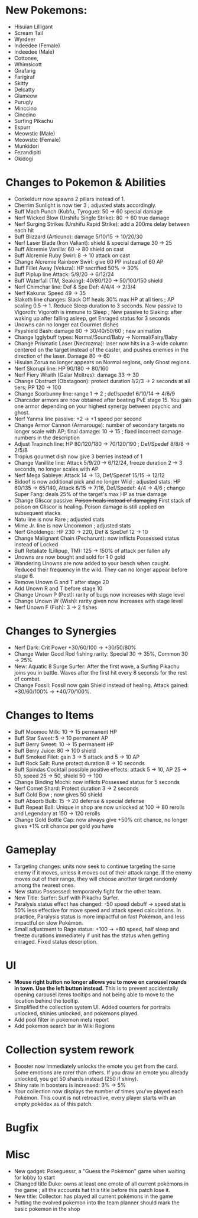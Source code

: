 # New Pokemons:

- Hisuian Lilligant
- Scream Tail
- Wyrdeer
- Indeedee (Female)
- Indeedee (Male)
- Cottonee,
- Whimsicott
- Girafarig
- Farigiraf
- Skitty
- Delcatty
- Glameow
- Purugly
- Minccino
- Cinccino
- Surfing Pikachu
- Espurr
- Meowstic (Male)
- Meowstic (Female)
- Munkidori 
- Fezandipiti
- Okidogi

# Changes to Pokemon & Abilities

- Conkeldurr now spawns 2 pillars instead of 1.
- Cherrim Sunlight is now tier 3 ; adjusted stats accordingly.
- Buff Mach Punch (Kubfu, Tyrogue): 50 → 60 special damage
- Nerf Wicked Blow (Urshifu Single Strike): 80 → 60 true damage
- Nerf Surging Strikes (Urshifu Rapid Strike): add a 200ms delay between each hit
- Buff Blizzard (Articuno): damage 5/10/15 → 10/20/30
- Nerf Laser Blade (Iron Valiant): shield & special damage 30 → 25
- Buff Alcremie Vanilla: 60 → 80 shield on cast
- Buff Alcremie Ruby Swirl: 8 → 10 attack on cast
- Change Alcremie Rainbow Swirl: give 60 PP instead of 60 AP
- Buff Fillet Away (Veluza): HP sacrified 50% → 30%
- Buff Piplup line Attack: 5/9/20 → 6/12/24
- Buff Waterfall (TM, Seaking): 40/80/120 → 50/100/150 shield
- Nerf Chimchar line: Def & Spe Def: 4/4/4 → 2/3/4
- Nerf Kakuna: Speed 49 → 35
- Slakoth line changes: Slack Off heals 30% max HP at all tiers ; AP scaling 0.5 → 1. Reduce Sleep duration to 3 seconds. New passive to Vigoroth: Vigoroth is immune to Sleep ; New passive to Slaking: after waking up after falling asleep, get Enraged status for 3 seconds
- Unowns can no longer eat Gourmet dishes
- Psyshield Bash: damage 60 → 30/40/50/60 ; new animation
- Change Igglybuff types: Normal/Sound/Baby → Normal/Fairy/Baby
- Change Prismatic Laser (Necrozma): laser now hits in a 3-wide column centered on the target instead of the caster, and pushes enemies in the direction of the laser. Damage 80 → 60
- Hisuian Zorua no longer appears on Normal regions, only Ghost regions.
- Nerf Skorupi line: HP 90/180 → 80/160
- Nerf Fiery Wraith (Galar Moltres): damage 33 → 30
- Change Obstruct (Obstagoon): protect duration 1/2/3 → 2 seconds at all tiers; PP 120 → 100
- Change Scorbunny line: range 1 → 2 ; def/spedef 6/10/14 → 4/6/9
- Charcader armors are now obtained after beating PvE stage 15. You gain one armor depending on your highest synergy between psychic and ghost.
- Nerf Yanma line passive: +2 → +1 speed per second
- Change Armor Cannon (Armarouge): number of secondary targets no longer scale with AP; final damage: 10 → 15 ; fixed incorrect damage numbers in the description
- Adjust Trapinch line: HP 80/120/180 → 70/120/190 ; Def/Spedef 8/8/8 → 2/5/8
- Tropius gourmet dish now give 3 berries instead of 1
- Change Vanillite line: Attack 5/9/20 → 6/12/24, freeze duration 2 → 3 seconds, no longer scales with AP
- Nerf Mega Sableye: Attack 14 → 13, Def/Spedef 15/15 → 12/12
- Bidoof is now additional pick and no longer Wild ; adjusted stats: HP 60/135 → 65/140, Attack 6/15 → 7/16, Def/Spedef: 4/4 → 4/6 ; change Super Fang: deals 25% of the target's max HP as true damage
- Change Gliscor passive: ~~Poison heals instead of damaging~~ First stack of poison on Gliscor is healing. Poison damage is still applied on subsequent stacks.
- Natu line is now Rare ; adjusted stats
- Mime Jr. line is now Uncommon ; adjusted stats
- Nerf Gholdengo: HP 230 → 220, Def & SpeDef 12 → 10
- Change Malignant Chain (Pecharunt): now inflicts Possessed status instead of Locked
- Buff Retaliate (Lillipup, TM): 125 → 150% of attack per fallen ally
- Unowns are now bought and sold for ~~1~~ 0 gold
- Wandering Unowns are now added to your bench when caught. Reduced their frequency in the wild. They can no longer appear before stage 6.
- Remove Unown G and T after stage 20
- Add Unown R and T before stage 10
- Change Unown P (Pest): rarity of bugs now increases with stage level
- Change Unown W (Wish): rarity given now increases with stage level
- Nerf Unown F (Fish): 3 → 2 fishes

# Changes to Synergies

- Nerf Dark: Crit Power +30/60/100 → +30/50/80%
- Change Water Good Rod fishing rarity: Special 30 → 35%, Common 30 → 25%
- New: Aquatic 8 Surge Surfer: After the first wave, a Surfing Pikachu joins you in battle. Waves after the first hit every 8 seconds for the rest of combat.
- Change Fossil: Fossil now gain Shield instead of healing. Attack gained: +30/60/100% → +40/70/100%.

# Changes to Items

- Buff Moomoo Milk: 10 → 15 permanent HP
- Buff Star Sweet: 5 → 10 permanent AP
- Buff Berry Sweet: 10 → 15 permanent HP
- Buff Berry Juice: 80 → 100 shield
- Buff Smoked Filet: gain 3 → 5 attack and 5 → 10 AP
- Buff Rock Salt: Rune protect duration 8 → 10 seconds
- Buff Spindas Cocktail possible positive effects: attack 5 → 10, AP 25 → 50, speed 25 → 50, shield 50 → 100
- Change Binding Mochi: now inflicts Possessed status for 5 seconds
- Nerf Comet Shard: Protect duration 3 → 2 seconds
- Buff Gold Bow ; now gives 50 shield
- Buff Absorb Bulb: 15 → 20 defense & special defense
- Buff Repeat Ball: Unique in shop are now unlocked at 100 → 80 rerolls and Legendary at 150 → 120 rerolls
- Change Gold Bottle Cap: now always give +50% crit chance, no longer gives +1% crit chance per gold you have

# Gameplay

- Targeting changes: units now seek to continue targeting the same enemy if it moves, unless it moves out of their attack range. If the enemy moves out of their range, they will choose another target randomly among the nearest ones.
- New status Possessed: temporarely fight for the other team.
- New Title: Surfer: Surf with Pikachu Surfer.
- Paralysis status effect has changed: -50 speed debuff -> speed stat is 50% less effective for move speed and attack speed calculations. In practice, Paralysis status is more impactful on fast Pokémon, and less impactful on slow Pokémon.
- Small adjustment to Rage status: +100 → +80 speed, half sleep and freeze durations immediately if unit has the status when getting enraged. Fixed status description.

# UI

- **Mouse right button no longer allows you to move on carousel rounds in town. Use the left button instead.** This is to prevent accidentally opening carousel items tooltips and not being able to move to the location behind the tooltip.
- Simplified the collection system UI. Added counters for portraits unlocked, shinies unlocked, and pokémons played.
- Add pool filter in pokemon meta report
- Add pokemon search bar in Wiki Regions

# Collection system rework

- Booster now immediately unlocks the emote you get from the card. Some emotions are rarer than others. If you draw an emote you already unlocked, you get 50 shards instead (250 if shiny).
- Shiny rate in boosters is increased: 3% → 5%
- Your collection now displays the number of times you've played each Pokémon. This count is not retroactive, every player starts with an empty pokédex as of this patch.


# Bugfix

# Misc

- New gadget: Pokeguessr, a "Guess the Pokémon" game when waiting for lobby to start
- Changed title Duke: owns at least one emote of all current pokémons in the game ; all the accounts hat this title before this patch lose it.
- New title: Collector: has played all current pokémons in the game
- Putting the evolved pokemon into the team planner should mark the basic pokemon in the shop
